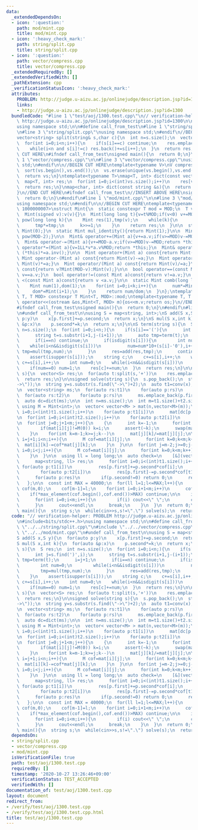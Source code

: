 ```yaml
---
data:
  _extendedDependsOn:
  - icon: ':question:'
    path: mod/mint.cpp
    title: mod/mint.cpp
  - icon: ':heavy_check_mark:'
    path: string/split.cpp
    title: string/split.cpp
  - icon: ':question:'
    path: vector/compress.cpp
    title: vector/compress.cpp
  _extendedRequiredBy: []
  _extendedVerifiedWith: []
  _pathExtension: cpp
  _verificationStatusIcon: ':heavy_check_mark:'
  attributes:
    PROBLEM: http://judge.u-aizu.ac.jp/onlinejudge/description.jsp?id=1300
    links:
    - http://judge.u-aizu.ac.jp/onlinejudge/description.jsp?id=1300
  bundledCode: "#line 1 \"test/aoj/1300.test.cpp\"\n// verification-helper: PROBLEM\
    \ http://judge.u-aizu.ac.jp/onlinejudge/description.jsp?id=1300\n\n#include<bits/stdc++.h>\n\
    using namespace std;\n\n#define call_from_test\n#line 1 \"string/split.cpp\"\n\
    \n#line 3 \"string/split.cpp\"\nusing namespace std;\n#endif\n//BEGIN CUT HERE\n\
    vector<string> split(string& s,char c){\n  int n=s.size();\n  vector<string> res;\n\
    \  for(int i=0;i<n;i++){\n    if(s[i]==c) continue;\n    res.emplace_back();\n\
    \    while(i<n and s[i]!=c) res.back()+=s[i++];\n  }\n  return res;\n}\n//END\
    \ CUT HERE\n#ifndef call_from_test\nsigned main(){\n  return 0;\n}\n#endif\n#line\
    \ 1 \"vector/compress.cpp\"\n\n#line 3 \"vector/compress.cpp\"\nusing namespace\
    \ std;\n#endif\n\n//BEGIN CUT HERE\ntemplate<typename V>\nV compress(V vs){\n\
    \  sort(vs.begin(),vs.end());\n  vs.erase(unique(vs.begin(),vs.end()),vs.end());\n\
    \  return vs;\n}\ntemplate<typename T>\nmap<T, int> dict(const vector<T> &vs){\n\
    \  map<T, int> res;\n  for(int i=0;i<(int)vs.size();i++)\n    res[vs[i]]=i;\n\
    \  return res;\n}\nmap<char, int> dict(const string &s){\n  return dict(vector<char>(s.begin(),s.end()));\n\
    }\n//END CUT HERE\n#ifndef call_from_test\n//INSERT ABOVE HERE\nsigned main(){\n\
    \  return 0;\n}\n#endif\n#line 1 \"mod/mint.cpp\"\n\n#line 3 \"mod/mint.cpp\"\n\
    using namespace std;\n#endif\n\n//BEGIN CUT HERE\ntemplate<typename T, T MOD =\
    \ 1000000007>\nstruct Mint{\n  static constexpr T mod = MOD;\n  T v;\n  Mint():v(0){}\n\
    \  Mint(signed v):v(v){}\n  Mint(long long t){v=t%MOD;if(v<0) v+=MOD;}\n\n  Mint\
    \ pow(long long k){\n    Mint res(1),tmp(v);\n    while(k){\n      if(k&1) res*=tmp;\n\
    \      tmp*=tmp;\n      k>>=1;\n    }\n    return res;\n  }\n\n  static Mint add_identity(){return\
    \ Mint(0);}\n  static Mint mul_identity(){return Mint(1);}\n\n  Mint inv(){return\
    \ pow(MOD-2);}\n\n  Mint& operator+=(Mint a){v+=a.v;if(v>=MOD)v-=MOD;return *this;}\n\
    \  Mint& operator-=(Mint a){v+=MOD-a.v;if(v>=MOD)v-=MOD;return *this;}\n  Mint&\
    \ operator*=(Mint a){v=1LL*v*a.v%MOD;return *this;}\n  Mint& operator/=(Mint a){return\
    \ (*this)*=a.inv();}\n\n  Mint operator+(Mint a) const{return Mint(v)+=a;}\n \
    \ Mint operator-(Mint a) const{return Mint(v)-=a;}\n  Mint operator*(Mint a) const{return\
    \ Mint(v)*=a;}\n  Mint operator/(Mint a) const{return Mint(v)/=a;}\n\n  Mint operator-()\
    \ const{return v?Mint(MOD-v):Mint(v);}\n\n  bool operator==(const Mint a)const{return\
    \ v==a.v;}\n  bool operator!=(const Mint a)const{return v!=a.v;}\n  bool operator\
    \ <(const Mint a)const{return v <a.v;}\n\n  static Mint comb(long long n,int k){\n\
    \    Mint num(1),dom(1);\n    for(int i=0;i<k;i++){\n      num*=Mint(n-i);\n \
    \     dom*=Mint(i+1);\n    }\n    return num/dom;\n  }\n};\ntemplate<typename\
    \ T, T MOD> constexpr T Mint<T, MOD>::mod;\ntemplate<typename T, T MOD>\nostream&\
    \ operator<<(ostream &os,Mint<T, MOD> m){os<<m.v;return os;}\n//END CUT HERE\n\
    #ifndef call_from_test\nsigned main(){\n  return 0;\n}\n#endif\n#line 10 \"test/aoj/1300.test.cpp\"\
    \n#undef call_from_test\n\nusing S = map<string, int>;\nS add(S x,S y){\n  for(auto\
    \ p:y)\n    x[p.first]+=p.second;\n  return x;\n}\nS mul(S x,int k){\n  for(auto\
    \ &p:x)\n    p.second*=k;\n  return x;\n}\n\nS term(string s){\n  S res;\n  int\
    \ n=s.size();\n  for(int i=0;i<n;){\n    if(s[i]=='('){\n      int j=s.find(')',i);\n\
    \      string t=s.substr(i+1,j-(i+1));\n      auto tmp=term(t);\n      i=j+1;\n\
    \      if(i==n) continue;\n      if(isdigit(s[i])){\n        int num=0;\n    \
    \    while(i<n&&isdigit(s[i]))\n          num=num*10+(s[i]-'0'),i++;\n       \
    \ tmp=mul(tmp,num);\n      }\n      res=add(res,tmp);\n      continue;\n    }\n\
    \    assert(isupper(s[i]));\n    string c;\n    c+=s[i],i++;\n    while(i<n&&islower(s[i]))\
    \ c+=s[i],i++;\n    int num=0;\n    while(i<n&&isdigit(s[i]))\n      num=num*10+(s[i]-'0'),i++;\n\
    \    if(num==0) num=1;\n    res[c]+=num;\n  }\n  return res;\n}\n\nvector<S> conv(string\
    \ s){\n  vector<S> res;\n  for(auto t:split(s,'+'))\n    res.emplace_back(term(t));\n\
    \  return res;\n}\n\nsigned solve(string s){\n  s.pop_back();\n  string x=s.substr(0,s.find(\"\
    ->\"));\n  string y=s.substr(s.find(\"->\")+2);\n  auto t1=conv(x);\n  auto t2=conv(y);\n\
    \n  vector<string> ms;\n  for(auto rs:t1)\n    for(auto p:rs)\n      ms.emplace_back(p.first);\n\
    \  for(auto rs:t2)\n    for(auto p:rs)\n      ms.emplace_back(p.first);\n  ms=compress(ms);\n\
    \  auto dc=dict(ms);\n\n  int n=ms.size();\n  int m=t1.size()+t2.size();\n\n \
    \ using M = Mint<int>;\n  vector< vector<M> > mat(n,vector<M>(m));\n  for(int\
    \ i=0;i<(int)t1.size();i++)\n    for(auto p:t1[i])\n      mat[dc[p.first]][i]=M(p.second);\n\
    \n  for(int i=0;i<(int)t2.size();i++)\n    for(auto p:t2[i])\n      mat[dc[p.first]][t1.size()+i]=-M(p.second);\n\
    \n  for(int j=0;j+1<m;j++){\n    {\n      int k=-1;\n      for(int i=j;i<n;i++)\n\
    \        if(mat[i][j]!=M(0)) k=i;\n      assert(~k);\n      swap(mat[j],mat[k]);\n\
    \    }\n    for(int k=m-1;k>=j;k--)\n      mat[j][k]/=mat[j][j];\n\n    for(int\
    \ i=j+1;i<n;i++){\n      M cof=mat[i][j];\n      for(int k=0;k<m;k++)\n      \
    \  mat[i][k]-=cof*mat[j][k];\n    }\n  }\n\n  for(int j=m-2;j>=0;j--){\n    for(int\
    \ i=0;i<j;i++){\n      M cof=mat[i][j];\n      for(int k=0;k<m;k++)\n        mat[i][k]-=cof*mat[j][k];\n\
    \    }\n  }\n\n  using ll = long long;\n  auto check=\n    [&](vector<ll> cof)->int{\n\
    \      map<string, ll> res;\n      for(int i=0;i<(int)t1.size();i++)\n       \
    \ for(auto p:t1[i])\n          res[p.first]+=p.second*cof[i];\n      for(int i=0;i<(int)t2.size();i++)\n\
    \        for(auto p:t2[i])\n          res[p.first]-=p.second*cof[t1.size()+i];\n\
    \      for(auto p:res)\n        if(p.second!=0) return 0;\n      return 1;\n \
    \   };\n\n  const int MAX = 40000;\n  for(ll l=1;l<=MAX;l++){\n    vector<ll>\
    \ cof(m,0);\n    cof[m-1]=l;\n    for(int i=0;i+1<m;i++)\n      cof[i]=(-M(l)*mat[i][m-1]).v;\n\
    \    if(*max_element(cof.begin(),cof.end())>MAX) continue;\n\n    if(check(cof)){\n\
    \      for(int i=0;i<m;i++){\n        if(i) cout<<\" \";\n        cout<<cof[i];\n\
    \      }\n      cout<<endl;\n      break;\n    }\n  }\n  return 0;\n}\n\nsigned\
    \ main(){\n  string s;\n  while(cin>>s,s!=\".\") solve(s);\n  return 0;\n}\n"
  code: "// verification-helper: PROBLEM http://judge.u-aizu.ac.jp/onlinejudge/description.jsp?id=1300\n\
    \n#include<bits/stdc++.h>\nusing namespace std;\n\n#define call_from_test\n#include\
    \ \"../../string/split.cpp\"\n#include \"../../vector/compress.cpp\"\n#include\
    \ \"../../mod/mint.cpp\"\n#undef call_from_test\n\nusing S = map<string, int>;\n\
    S add(S x,S y){\n  for(auto p:y)\n    x[p.first]+=p.second;\n  return x;\n}\n\
    S mul(S x,int k){\n  for(auto &p:x)\n    p.second*=k;\n  return x;\n}\n\nS term(string\
    \ s){\n  S res;\n  int n=s.size();\n  for(int i=0;i<n;){\n    if(s[i]=='('){\n\
    \      int j=s.find(')',i);\n      string t=s.substr(i+1,j-(i+1));\n      auto\
    \ tmp=term(t);\n      i=j+1;\n      if(i==n) continue;\n      if(isdigit(s[i])){\n\
    \        int num=0;\n        while(i<n&&isdigit(s[i]))\n          num=num*10+(s[i]-'0'),i++;\n\
    \        tmp=mul(tmp,num);\n      }\n      res=add(res,tmp);\n      continue;\n\
    \    }\n    assert(isupper(s[i]));\n    string c;\n    c+=s[i],i++;\n    while(i<n&&islower(s[i]))\
    \ c+=s[i],i++;\n    int num=0;\n    while(i<n&&isdigit(s[i]))\n      num=num*10+(s[i]-'0'),i++;\n\
    \    if(num==0) num=1;\n    res[c]+=num;\n  }\n  return res;\n}\n\nvector<S> conv(string\
    \ s){\n  vector<S> res;\n  for(auto t:split(s,'+'))\n    res.emplace_back(term(t));\n\
    \  return res;\n}\n\nsigned solve(string s){\n  s.pop_back();\n  string x=s.substr(0,s.find(\"\
    ->\"));\n  string y=s.substr(s.find(\"->\")+2);\n  auto t1=conv(x);\n  auto t2=conv(y);\n\
    \n  vector<string> ms;\n  for(auto rs:t1)\n    for(auto p:rs)\n      ms.emplace_back(p.first);\n\
    \  for(auto rs:t2)\n    for(auto p:rs)\n      ms.emplace_back(p.first);\n  ms=compress(ms);\n\
    \  auto dc=dict(ms);\n\n  int n=ms.size();\n  int m=t1.size()+t2.size();\n\n \
    \ using M = Mint<int>;\n  vector< vector<M> > mat(n,vector<M>(m));\n  for(int\
    \ i=0;i<(int)t1.size();i++)\n    for(auto p:t1[i])\n      mat[dc[p.first]][i]=M(p.second);\n\
    \n  for(int i=0;i<(int)t2.size();i++)\n    for(auto p:t2[i])\n      mat[dc[p.first]][t1.size()+i]=-M(p.second);\n\
    \n  for(int j=0;j+1<m;j++){\n    {\n      int k=-1;\n      for(int i=j;i<n;i++)\n\
    \        if(mat[i][j]!=M(0)) k=i;\n      assert(~k);\n      swap(mat[j],mat[k]);\n\
    \    }\n    for(int k=m-1;k>=j;k--)\n      mat[j][k]/=mat[j][j];\n\n    for(int\
    \ i=j+1;i<n;i++){\n      M cof=mat[i][j];\n      for(int k=0;k<m;k++)\n      \
    \  mat[i][k]-=cof*mat[j][k];\n    }\n  }\n\n  for(int j=m-2;j>=0;j--){\n    for(int\
    \ i=0;i<j;i++){\n      M cof=mat[i][j];\n      for(int k=0;k<m;k++)\n        mat[i][k]-=cof*mat[j][k];\n\
    \    }\n  }\n\n  using ll = long long;\n  auto check=\n    [&](vector<ll> cof)->int{\n\
    \      map<string, ll> res;\n      for(int i=0;i<(int)t1.size();i++)\n       \
    \ for(auto p:t1[i])\n          res[p.first]+=p.second*cof[i];\n      for(int i=0;i<(int)t2.size();i++)\n\
    \        for(auto p:t2[i])\n          res[p.first]-=p.second*cof[t1.size()+i];\n\
    \      for(auto p:res)\n        if(p.second!=0) return 0;\n      return 1;\n \
    \   };\n\n  const int MAX = 40000;\n  for(ll l=1;l<=MAX;l++){\n    vector<ll>\
    \ cof(m,0);\n    cof[m-1]=l;\n    for(int i=0;i+1<m;i++)\n      cof[i]=(-M(l)*mat[i][m-1]).v;\n\
    \    if(*max_element(cof.begin(),cof.end())>MAX) continue;\n\n    if(check(cof)){\n\
    \      for(int i=0;i<m;i++){\n        if(i) cout<<\" \";\n        cout<<cof[i];\n\
    \      }\n      cout<<endl;\n      break;\n    }\n  }\n  return 0;\n}\n\nsigned\
    \ main(){\n  string s;\n  while(cin>>s,s!=\".\") solve(s);\n  return 0;\n}\n"
  dependsOn:
  - string/split.cpp
  - vector/compress.cpp
  - mod/mint.cpp
  isVerificationFile: true
  path: test/aoj/1300.test.cpp
  requiredBy: []
  timestamp: '2020-10-27 13:26:46+09:00'
  verificationStatus: TEST_ACCEPTED
  verifiedWith: []
documentation_of: test/aoj/1300.test.cpp
layout: document
redirect_from:
- /verify/test/aoj/1300.test.cpp
- /verify/test/aoj/1300.test.cpp.html
title: test/aoj/1300.test.cpp
---
```

